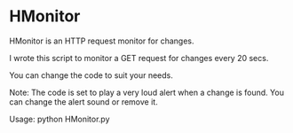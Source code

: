 # HMonitor
HMonitor is an HTTP request monitor for changes.

I wrote this script to monitor a GET request for changes every 20 secs.

You can change the code to suit your needs.

Note: The code is set to play a very loud alert when a change is found. You can change the alert sound or remove it.

Usage: python HMonitor.py
